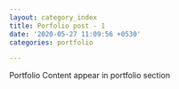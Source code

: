 ```yaml
---
layout: category_index
title: Porfolio post - 1
date: '2020-05-27 11:09:56 +0530'
categories: portfolio

---
```

Portfolio Content appear in portfolio section
